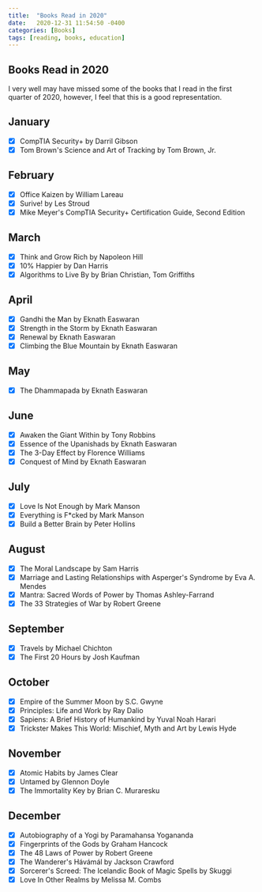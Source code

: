 ```yaml
---
title:  "Books Read in 2020"
date:   2020-12-31 11:54:50 -0400
categories: [Books]
tags: [reading, books, education]
---
```

## Books Read in 2020
I very well may have missed some of the books that I read in the first quarter of 2020, however, I feel that this is a good representation.


## January
- [x] CompTIA Security+ by Darril Gibson
- [x] Tom Brown's Science and Art of Tracking by Tom Brown, Jr.

## February
- [x] Office Kaizen by William Lareau
- [x] Surive! by Les Stroud
- [x] Mike Meyer's CompTIA Security+ Certification Guide, Second Edition

## March
- [x] Think and Grow Rich by Napoleon Hill
- [x] 10% Happier by Dan Harris
- [x] Algorithms to Live By by Brian Christian, Tom Griffiths

## April
- [x] Gandhi the Man by Eknath Easwaran
- [x] Strength in the Storm by Eknath Easwaran
- [x] Renewal by Eknath Easwaran
- [x] Climbing the Blue Mountain by Eknath Easwaran

## May
- [x] The Dhammapada by Eknath Easwaran

## June
- [x] Awaken the Giant Within by Tony Robbins
- [x] Essence of the Upanishads by Eknath Easwaran
- [x] The 3-Day Effect by Florence Williams
- [x] Conquest of Mind by Eknath Easwaran

## July
- [x] Love Is Not Enough by Mark Manson
- [x] Everything is F*cked by Mark Manson
- [x] Build a Better Brain by Peter Hollins

## August
- [x] The Moral Landscape by Sam Harris
- [x] Marriage and Lasting Relationships with Asperger's Syndrome by Eva A. Mendes
- [x] Mantra: Sacred Words of Power by Thomas Ashley-Farrand
- [x] The 33 Strategies of War by Robert Greene

## September
- [x] Travels by Michael Chichton
- [x] The First 20 Hours by Josh Kaufman

## October
- [x] Empire of the Summer Moon by S.C. Gwyne
- [x] Principles: Life and Work by Ray Dalio
- [x] Sapiens: A Brief History of Humankind by Yuval Noah Harari
- [x] Trickster Makes This World: Mischief, Myth and Art by Lewis Hyde

## November
- [x] Atomic Habits by James Clear
- [x] Untamed by Glennon Doyle
- [x] The Immortality Key by Brian C. Muraresku

## December
- [x] Autobiography of a Yogi by Paramahansa Yogananda
- [x] Fingerprints of the Gods by Graham Hancock
- [x] The 48 Laws of Power by Robert Greene
- [x] The Wanderer's Hávámál by Jackson Crawford
- [x] Sorcerer's Screed: The Icelandic Book of Magic Spells by Skuggi
- [x] Love In Other Realms by Melissa M. Combs

